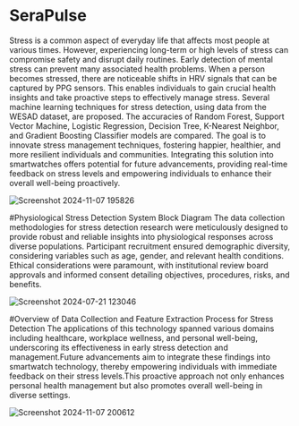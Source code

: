 # SeraPulse
Stress is a common aspect of everyday life that affects most people at various times. However, experiencing long-term or high levels of stress can compromise safety and disrupt daily routines. Early detection of mental stress can prevent many associated health problems. When a person becomes stressed, there are noticeable shifts in HRV signals that can be captured by PPG sensors. This enables individuals to gain crucial health insights and take proactive steps to effectively manage stress. Several machine learning techniques for stress detection, using data from the WESAD dataset, are proposed. The accuracies of Random Forest, Support Vector Machine, Logistic Regression, Decision Tree, K-Nearest Neighbor, and Gradient Boosting Classifier models are compared. The goal is to innovate stress management techniques, fostering happier, healthier, and more resilient individuals and communities. Integrating this solution into smartwatches offers potential for future advancements, providing real-time feedback on stress levels and empowering individuals to enhance their overall well-being proactively.

![Screenshot 2024-11-07 195826](https://github.com/user-attachments/assets/43dca44e-8572-44a6-bae9-d52e5c52e892)

#Physiological Stress Detection System Block Diagram
The data collection methodologies for stress detection research were meticulously designed to provide robust and reliable insights into physiological responses across diverse populations. Participant recruitment ensured demographic diversity, considering variables such as age, gender, and relevant health conditions. Ethical considerations were paramount, with institutional review board approvals and informed consent detailing objectives, procedures, risks, and benefits.

![Screenshot 2024-07-21 123046](https://github.com/user-attachments/assets/91773295-cb4b-49af-8419-8ce603126113)

#Overview of Data Collection and Feature Extraction Process for Stress Detection
The applications of this technology spanned various domains including healthcare, workplace wellness, and personal well-being, underscoring its effectiveness in early stress detection and management.Future advancements aim to integrate these findings into smartwatch technology, thereby empowering individuals with immediate feedback on their stress levels.This proactive approach not only enhances personal health management but also promotes overall well-being in diverse settings.

![Screenshot 2024-11-07 200612](https://github.com/user-attachments/assets/050f3af9-e5df-45fe-b011-07e5ed310b79)
